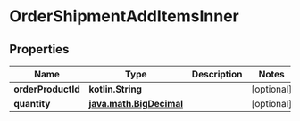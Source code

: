 
# OrderShipmentAddItemsInner

## Properties
| Name | Type | Description | Notes |
| ------------ | ------------- | ------------- | ------------- |
| **orderProductId** | **kotlin.String** |  |  [optional] |
| **quantity** | [**java.math.BigDecimal**](java.math.BigDecimal.md) |  |  [optional] |




